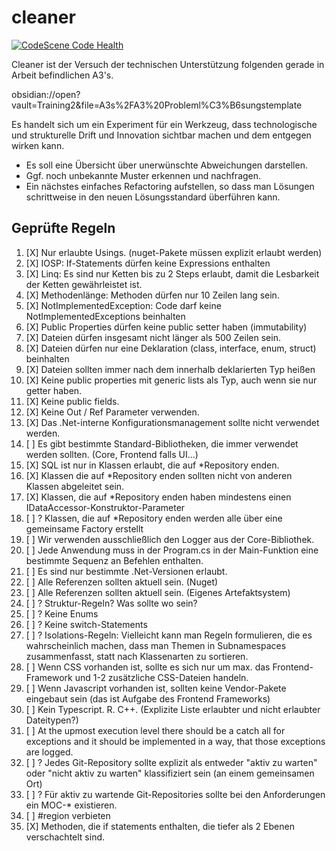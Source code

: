 # cleaner

[![CodeScene Code Health](https://codescene.io/projects/38361/status-badges/code-health)](https://codescene.io/projects/38361)

Cleaner ist der Versuch der technischen Unterstützung folgenden gerade in Arbeit befindlichen A3's.

obsidian://open?vault=Training2&file=A3s%2FA3%20Probleml%C3%B6sungstemplate

Es handelt sich um ein Experiment für ein Werkzeug, dass technologische und strukturelle Drift und Innovation sichtbar machen und dem entgegen wirken kann.

- Es soll eine Übersicht über unerwünschte Abweichungen darstellen.
- Ggf. noch unbekannte Muster erkennen und nachfragen.
- Ein nächstes einfaches Refactoring aufstellen, so dass man Lösungen schrittweise in den neuen Lösungsstandard überführen kann.

## Geprüfte Regeln

1. [X] Nur erlaubte Usings. (nuget-Pakete müssen explizit erlaubt werden)
2. [X] IOSP: If-Statements dürfen keine Expressions enthalten
3. [X] Linq: Es sind nur Ketten bis zu 2 Steps erlaubt, damit die Lesbarkeit der Ketten gewährleistet ist.
4. [X] Methodenlänge: Methoden dürfen nur 10 Zeilen lang sein.
5. [X] NotImplementedException: Code darf keine NotImplementedExceptions beinhalten
6. [X] Public Properties dürfen keine public setter haben (immutability)
7. [X] Dateien dürfen insgesamt nicht länger als 500 Zeilen sein.
8. [X] Dateien dürfen nur eine Deklaration (class, interface, enum, struct) beinhalten
9. [X] Dateien sollten immer nach dem innerhalb deklarierten Typ heißen
10. [X] Keine public properties mit generic lists als Typ, auch wenn sie nur getter haben.
11. [X] Keine public fields.
12. [X] Keine Out / Ref Parameter verwenden.
13. [X] Das .Net-interne Konfigurationsmanagement sollte nicht verwendet werden.
14. [ ] Es gibt bestimmte Standard-Bibliotheken, die immer verwendet werden sollten. (Core, Frontend falls UI...)
15. [X] SQL ist nur in Klassen erlaubt, die auf *Repository enden.
16. [X] Klassen die auf *Repository enden sollten nicht von anderen Klassen abgeleitet sein.
17. [X] Klassen, die auf *Repository enden haben mindestens einen IDataAccessor-Konstruktor-Parameter
18. [ ] ? Klassen, die auf *Repository enden werden alle über eine gemeinsame Factory erstellt
19. [ ] Wir verwenden ausschließlich den Logger aus der Core-Bibliothek.
20. [ ] Jede Anwendung muss in der Program.cs in der Main-Funktion eine bestimmte Sequenz an Befehlen enthalten.
21. [ ] Es sind nur bestimmte .Net-Versionen erlaubt.
22. [ ] Alle Referenzen sollten aktuell sein. (Nuget)
23. [ ] Alle Referenzen sollten aktuell sein. (Eigenes Artefaktsystem)
24. [ ] ? Struktur-Regeln? Was sollte wo sein?
25. [ ] ? Keine Enums
26. [ ] ? Keine switch-Statements
27. [ ] ? Isolations-Regeln: Vielleicht kann man Regeln formulieren, die es wahrscheinlich machen, dass man Themen in Subnamespaces zusammenfasst, statt nach Klassenarten zu sortieren.
28. [ ] Wenn CSS vorhanden ist, sollte es sich nur um max. das Frontend-Framework und 1-2 zusätzliche CSS-Dateien handeln.
29. [ ] Wenn Javascript vorhanden ist, sollten keine Vendor-Pakete eingebaut sein (das ist Aufgabe des Frontend Frameworks)
30. [ ] Kein Typescript. R. C++. (Explizite Liste erlaubter und nicht erlaubter Dateitypen?)
31. [ ] At the upmost execution level there should be a catch all for exceptions and it should be implemented in a way, that those exceptions are logged.
32. [ ] ? Jedes Git-Repository sollte explizit als entweder "aktiv zu warten" oder "nicht aktiv zu warten" klassifiziert sein (an einem gemeinsamen Ort)
33. [ ] ? Für aktiv zu wartende Git-Repositories sollte bei den Anforderungen ein MOC-* existieren.
34. [ ] #region verbieten
35. [X] Methoden, die if statements enthalten, die tiefer als 2 Ebenen verschachtelt sind.


